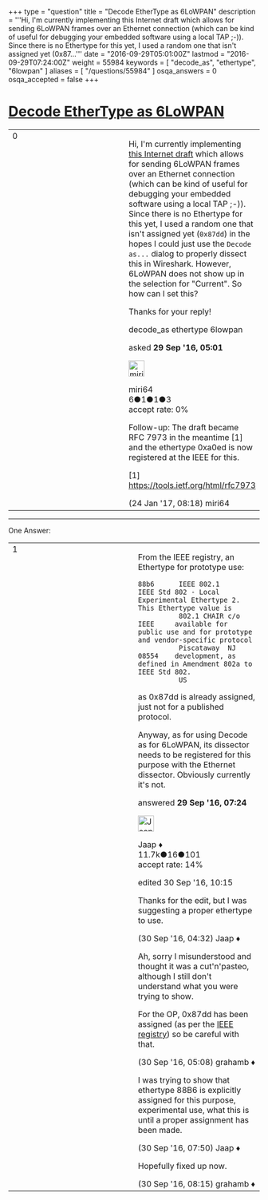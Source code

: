 +++
type = "question"
title = "Decode EtherType as 6LoWPAN"
description = '''Hi, I&#x27;m currently implementing this Internet draft which allows for sending 6LoWPAN frames over an Ethernet connection (which can be kind of useful for debugging your embedded software using a local TAP ;-)). Since there is no Ethertype for this yet, I used a random one that isn&#x27;t assigned yet (0x87...'''
date = "2016-09-29T05:01:00Z"
lastmod = "2016-09-29T07:24:00Z"
weight = 55984
keywords = [ "decode_as", "ethertype", "6lowpan" ]
aliases = [ "/questions/55984" ]
osqa_answers = 0
osqa_accepted = false
+++

<div class="headNormal">

# [Decode EtherType as 6LoWPAN](/questions/55984/decode-ethertype-as-6lowpan)

</div>

<div id="main-body">

<div id="askform">

<table id="question-table" style="width:100%;"><colgroup><col style="width: 50%" /><col style="width: 50%" /></colgroup><tbody><tr class="odd"><td style="width: 30px; vertical-align: top"><div class="vote-buttons"><div id="post-55984-score" class="post-score" title="current number of votes">0</div><div id="favorite-count" class="favorite-count"></div></div></td><td><div id="item-right"><div class="question-body"><p>Hi, I'm currently implementing <a href="https://tools.ietf.org/html/draft-ietf-6lo-ethertype-request-01">this Internet draft</a> which allows for sending 6LoWPAN frames over an Ethernet connection (which can be kind of useful for debugging your embedded software using a local TAP ;-)). Since there is no Ethertype for this yet, I used a random one that isn't assigned yet (<code>0x87dd</code>) in the hopes I could just use the <code>Decode as...</code> dialog to properly dissect this in Wireshark. However, 6LoWPAN does not show up in the selection for "Current". So how can I set this?</p><p>Thanks for your reply!</p></div><div id="question-tags" class="tags-container tags">decode_as ethertype 6lowpan</div><div id="question-controls" class="post-controls"></div><div class="post-update-info-container"><div class="post-update-info post-update-info-user"><p>asked <strong>29 Sep '16, 05:01</strong></p><img src="https://secure.gravatar.com/avatar/19f6904220614ebeaa6a661a1cdb8fb9?s=32&amp;d=identicon&amp;r=g" class="gravatar" width="32" height="32" alt="miri64&#39;s gravatar image" /><p>miri64<br />
<span class="score" title="6 reputation points">6</span><span title="1 badges"><span class="badge1">●</span><span class="badgecount">1</span></span><span title="1 badges"><span class="silver">●</span><span class="badgecount">1</span></span><span title="3 badges"><span class="bronze">●</span><span class="badgecount">3</span></span><br />
<span class="accept_rate" title="Rate of the user&#39;s accepted answers">accept rate:</span> <span title="miri64 has no accepted answers">0%</span></p></div></div><div id="comments-container-55984" class="comments-container"><span id="59011"></span><div id="comment-59011" class="comment"><div id="post-59011-score" class="comment-score"></div><div class="comment-text"><p>Follow-up: The draft became RFC 7973 in the meantime [1] and the ethertype 0xa0ed is now registered at the IEEE for this.</p><p>[1] <a href="https://tools.ietf.org/html/rfc7973">https://tools.ietf.org/html/rfc7973</a></p></div><div id="comment-59011-info" class="comment-info"><span class="comment-age">(24 Jan '17, 08:18)</span> miri64</div></div></div><div id="comment-tools-55984" class="comment-tools"></div><div class="clear"></div><div id="comment-55984-form-container" class="comment-form-container"></div><div class="clear"></div></div></td></tr></tbody></table>

------------------------------------------------------------------------

<div class="tabBar">

<span id="sort-top"></span>

<div class="headQuestions">

One Answer:

</div>

</div>

<span id="55987"></span>

<div id="answer-container-55987" class="answer">

<table style="width:100%;"><colgroup><col style="width: 50%" /><col style="width: 50%" /></colgroup><tbody><tr class="odd"><td style="width: 30px; vertical-align: top"><div class="vote-buttons"><div id="post-55987-score" class="post-score" title="current number of votes">1</div></div></td><td><div class="item-right"><div class="answer-body"><p>From the IEEE registry, an Ethertype for prototype use:</p><p><span class="small"></span></p><pre><code>88b6      IEEE 802.1               IEEE Std 802 - Local Experimental Ethertype 2.  This Ethertype value is
          802.1 CHAIR c/o IEEE     available for public use and for prototype and vendor-specific protocol
          Piscataway  NJ  08554    development, as defined in Amendment 802a to IEEE Std 802.
          US</code></pre><p>as 0x87dd is already assigned, just not for a published protocol.</p><p>Anyway, as for using Decode as for 6LoWPAN, its dissector needs to be registered for this purpose with the Ethernet dissector. Obviously currently it's not.</p></div><div class="answer-controls post-controls"></div><div class="post-update-info-container"><div class="post-update-info post-update-info-user"><p>answered <strong>29 Sep '16, 07:24</strong></p><img src="https://secure.gravatar.com/avatar/2337f0406681e5c72ea0e6f1f0d6c0b0?s=32&amp;d=identicon&amp;r=g" class="gravatar" width="32" height="32" alt="Jaap&#39;s gravatar image" /><p>Jaap ♦<br />
<span class="score" title="11680 reputation points"><span>11.7k</span></span><span title="16 badges"><span class="silver">●</span><span class="badgecount">16</span></span><span title="101 badges"><span class="bronze">●</span><span class="badgecount">101</span></span><br />
<span class="accept_rate" title="Rate of the user&#39;s accepted answers">accept rate:</span> <span title="Jaap has 155 accepted answers">14%</span></p></div><div class="post-update-info post-update-info-edited"><p>edited 30 Sep '16, 10:15</p></div></div><div id="comments-container-55987" class="comments-container"><span id="56004"></span><div id="comment-56004" class="comment"><div id="post-56004-score" class="comment-score"></div><div class="comment-text"><p>Thanks for the edit, but I was suggesting a proper ethertype to use.</p></div><div id="comment-56004-info" class="comment-info"><span class="comment-age">(30 Sep '16, 04:32)</span> Jaap ♦</div></div><span id="56007"></span><div id="comment-56007" class="comment"><div id="post-56007-score" class="comment-score"></div><div class="comment-text"><p>Ah, sorry I misunderstood and thought it was a cut'n'pasteo, although I still don't understand what you were trying to show.</p><p>For the OP, 0x87dd has been assigned (as per the <a href="http://standards-oui.ieee.org/ethertype/eth.txt">IEEE registry</a>) so be careful with that.</p></div><div id="comment-56007-info" class="comment-info"><span class="comment-age">(30 Sep '16, 05:08)</span> grahamb ♦</div></div><span id="56021"></span><div id="comment-56021" class="comment"><div id="post-56021-score" class="comment-score"></div><div class="comment-text"><p>I was trying to show that ethertype 88B6 is explicitly assigned for this purpose, experimental use, what this is until a proper assignment has been made.</p></div><div id="comment-56021-info" class="comment-info"><span class="comment-age">(30 Sep '16, 07:50)</span> Jaap ♦</div></div><span id="56024"></span><div id="comment-56024" class="comment"><div id="post-56024-score" class="comment-score"></div><div class="comment-text"><p>Hopefully fixed up now.</p></div><div id="comment-56024-info" class="comment-info"><span class="comment-age">(30 Sep '16, 08:15)</span> grahamb ♦</div></div></div><div id="comment-tools-55987" class="comment-tools"></div><div class="clear"></div><div id="comment-55987-form-container" class="comment-form-container"></div><div class="clear"></div></div></td></tr></tbody></table>

</div>

<div class="paginator-container-left">

</div>

</div>

</div>

